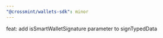 ```yaml
---
"@crossmint/wallets-sdk": minor
---
```


feat: add isSmartWalletSignature parameter to signTypedData
